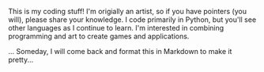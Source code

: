 This is my coding stuff! I'm origially an artist, so if you have pointers (you will), please share your knowledge.
I code primarily in Python, but you'll see other languages as I continue to learn.
I'm interested in combining programming and art to create games and applications.

... Someday, I will come back and format this in Markdown to make it pretty...
